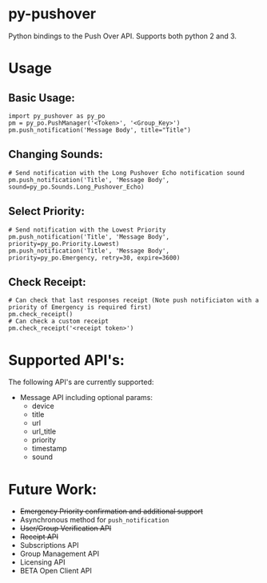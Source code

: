 # py-pushover
Python bindings to the Push Over API.  Supports both python 2 and 3.  

# Usage
    
Basic Usage:
-----------
    import py_pushover as py_po
    pm = py_po.PushManager('<Token>', '<Group_Key>')
    pm.push_notification('Message Body', title="Title")
    
Changing Sounds:
----------------
    # Send notification with the Long Pushover Echo notification sound
    pm.push_notification('Title', 'Message Body', sound=py_po.Sounds.Long_Pushover_Echo)
    
Select Priority:
----------------
    # Send notification with the Lowest Priority
    pm.push_notification('Title', 'Message Body', priority=py_po.Priority.Lowest)
    pm.push_notification('Title', 'Message Body', priority=py_po.Emergency, retry=30, expire=3600)

Check Receipt:
--------------
    # Can check that last responses receipt (Note push notificiaton with a priority of Emergency is required first)
    pm.check_receipt()
    # Can check a custom receipt
    pm.check_receipt('<receipt token>')



    
# Supported API's:
The following API's are currently supported:
* Message API including optional params:
    * device
    * title
    * url
    * url_title
    * priority
    * timestamp
    * sound

# Future Work:
* <strike>Emergency Priority confirmation and additional support</strike>
* Asynchronous method for `push_notification`
* <strike>User/Group Verification API</strike>
* <strike>Receipt API</strike>
* Subscriptions API
* Group Management API
* Licensing API
* BETA Open Client API